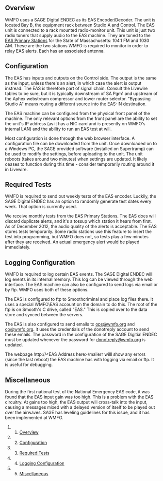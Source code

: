 Overview 
--------

WMFO uses a SAGE Digital ENDEC as its EAS Encoder/Decoder. The unit is
located Bay B, the equipment rack between Studio A and Control. The EAS
unit is connected to a rack mounted radio-monitor unit. This unit is
just two radio tuners that supply audio to the EAS machine. They are
tuned to the [EAS Primary
Stations](http://www.mass.gov/eopss/home-sec-emerg-resp/emergency-info/threat-level/emergency-alert-system-eas-for-massachusetts.html "http://www.mass.gov/eopss/home-sec-emerg-resp/emergency-info/threat-level/emergency-alert-system-eas-for-massachusetts.html")
for the State of Massachusetts: 104.1 FM and 1030 AM. These are the two
stations WMFO is required to monitor in order to relay EAS alerts. Each
has an associated antenna.

Configuration 
-------------

The EAS has inputs and outputs on the Control side. The output is the
same as the input, unless there's an alert, in which case the alert is
output instread. The EAS is therefore part of signal chain. Consult the
Livewire tables to be sure, but it is typically downstream of SA Pgm1
and upstream of the Aphex webstream compressor and tower router
selector. "Bypassing Studio A" means routing a different source into the
EAS-IN destination.

The EAS machine can be configured from the physical front panel of the
machine. The only relevant options from the front panel are the ability
to set the unit's IP address (as it has a NIC card and is presently on
WMFO's internal LAN) and the ability to run an EAS test at will.

Most configuration is done through the web browser interface. A
configuration file can be downloaded from the unit. Once downloaded on
to a Windows PC, the SAGE provided software (installed on Supertramp)
can be used to modify the settings, before uploading to the unit. The
unit reboots (takes around two minutes) when settings are updated. It
likely ceases to function during this time - consider temporarily
routing around it in Livewire.

Required Tests 
--------------

WMFO is required to send out weekly tests of the EAS encoder. Luckily,
the SAGE Digital ENDEC has an option to randomly generate test dates
every week. That option is currently used.

We receive monthly tests from the EAS Primary Stations. The EAS does
will discard duplicate alerts, and it's a tossup which station it hears
from first. As of December 2012, the audio quality of the alerts is
acceptable. The EAS stores tests temporarily. Some radio stations use
this feature to insert the test into programming, but WMFO does not, so
tests play a few minutes after they are received. An actual emergency
alert would be played immediately.

Logging Configuration 
---------------------

WMFO is required to log certain EAS events. The SAGE Digital ENDEC will
log events in its internal memory. This log can be viewed through the
web interface. The EAS machine can also be configured to send logs via
email or by ftp. WMFO uses both of these options.

The EAS is configured to ftp to Smoothcriminal and place log files
there. It uses a special WMFO\\EAS account on the domain to do this. The
root of the ftp is on Smooth's C drive, called "EAS." This is copied
over to the data store and synced between the servers.

The EAS is also configured to send emails to
[ops@wmfo.org](mailto:ops@wmfo.org "mailto:ops@wmfo.org") and
[co@wmfo.org](mailto:co@wmfo.org "mailto:co@wmfo.org"). It uses the
credentials of the donotreply account to send these emails. The password
in the configuration of the SAGE Digitial ENDEC must be updated whenever
the password for
[donotreply@wmfo.org](mailto:donotreply@wmfo.org "mailto:donotreply@wmfo.org")
is updated.

The webpage http://\<EAS Address here\>/mailerr willl show any errors
(since the last reboot) the EAS machine has with logging via email or
ftp. It is useful for debugging.

Miscellaneous 
-------------

During the first national test of the National Emergency EAS code, it
was found that the EAS input gain was too high. This is a problem with
the EAS circuitry. At gains too high, the EAS output will cross-talk
into the input, causing a messages mixed with a delayed version of
itself to be played out over the airwaves. SAGE has leveling guidelines
for this issue, and it has been implemented at WMFO.

1.  1. [Overview](#Overview)
2.  2. [Configuration](#Configuration)
3.  3. [Required Tests](#Required_Tests)
4.  4. [Logging Configuration](#Logging_Configuration)
5.  5. [Miscellaneous](#Miscellaneous)

